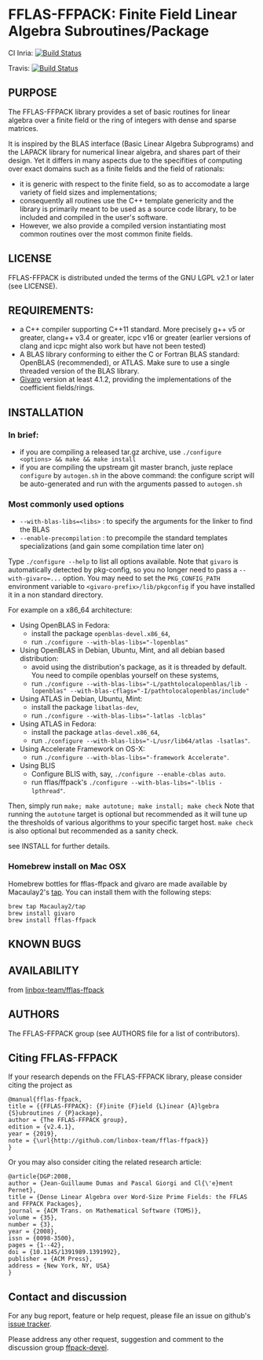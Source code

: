 # FFLAS-FFPACK: Finite Field Linear Algebra Subroutines/Package

CI Inria: [![Build Status](https://ci.inria.fr/linbox/buildStatus/icon?job=FFLAS-FFPACK)](https://ci.inria.fr/linbox/view/LinBox%20ecosystem/job/FFLAS-FFPACK/)

Travis: [![Build Status](https://travis-ci.org/linbox-team/fflas-ffpack.svg?branch=master)](https://travis-ci.org/linbox-team/fflas-ffpack/)

## PURPOSE

The FFLAS-FFPACK library provides a set of basic routines for linear algebra over a finite field or the ring of integers with dense and sparse matrices.

It is inspired by the BLAS interface (Basic Linear Algebra Subprograms) and the LAPACK library for numerical linear algebra, and shares part of their design. Yet it differs in many aspects due to the specifities of computing over exact domains such as a finite fields and the field of rationals:
- it is generic with respect to the finite field, so as to accomodate a large variety of field sizes and implementations;
- consequently all routines use the C++ template genericity and the library is primarily meant to be used as a source code library, to be included and compiled in the user's software.
- However, we also provide a compiled version instantiating most common routines over the most common finite fields.

## LICENSE

FFLAS-FFPACK is distributed unded the terms of the GNU LGPL v2.1 or later (see LICENSE).

## REQUIREMENTS:
- a C++ compiler supporting C++11 standard. More precisely g++ v5 or greater, clang++ v3.4 or greater, icpc v16 or greater (earlier versions of clang and icpc might also work but have not been tested)
- A BLAS library conforming to either the C or Fortran BLAS standard: OpenBLAS (recommended), or ATLAS. Make sure to use a single threaded version of the BLAS library.
- [Givaro](https://github.com/linbox-team/givaro) version at least 4.1.2, providing the implementations of the coefficient fields/rings.

## INSTALLATION

### In brief:
- if you are compiling a released tar.gz archive, use ```./configure <options> && make && make install```
- if you are compiling the upstream git master branch, juste replace `configure` by `autogen.sh` in the above command: the configure script will be auto-generated and run with the arguments passed to `autogen.sh`

### Most commonly used options
- `--with-blas-libs=<libs>` : to specify the arguments for the linker to find the BLAS
- `--enable-precompilation` : to precompile the standard templates specializations (and gain some compilation time later on)

Type `./configure --help` to list all options available.
Note that `givaro` is automatically detected by pkg-config, so you no longer need to pass a `--with-givaro=...` option.
You may need to set the `PKG_CONFIG_PATH` environment variable to `<givaro-prefix>/lib/pkgconfig` if you have installed it in a non standard directory.

For example on a x86_64 architecture:
- Using OpenBLAS in Fedora:
   - install the package `openblas-devel.x86_64`,
   - run `./configure --with-blas-libs="-lopenblas"`
- Using OpenBLAS in Debian, Ubuntu, Mint, and all debian based distribution:
   - avoid using the distribution's package, as it is threaded by default. You need to
   compile openblas yourself on these systems,
   - run `./configure --with-blas-libs="-L/pathtolocalopenblas/lib -lopenblas" --with-blas-cflags="-I/pathtolocalopenblas/include"`
- Using ATLAS in Debian, Ubuntu, Mint:
   - install the package `libatlas-dev`,
   - run `./configure --with-blas-libs="-latlas -lcblas"`
- Using ATLAS in Fedora:
   - install the package `atlas-devel.x86_64`,
   - run `./configure --with-blas-libs="-L/usr/lib64/atlas -lsatlas"`.
- Using Accelerate Framework on OS-X:
   - run `./configure --with-blas-libs="-framework Accelerate"`.
- Using BLIS
   - Configure BLIS with, say, `./configure --enable-cblas auto`.
   - run fflas/ffpack's `./configure --with-blas-libs="-lblis -lpthread"`.


Then, simply run `make; make autotune; make install; make check`
Note that running the `autotune` target is optional but recommended as it will tune up the thresholds of various algorithms to your specific target host.
`make check` is also optional but recommended as a sanity check.

see INSTALL for further details.

### Homebrew install on Mac OSX

Homebrew bottles for fflas-ffpack and givaro are made available by Macaulay2's [tap](https://github.com/Macaulay2/homebrew-tap). You can install them with the following steps:
```
brew tap Macaulay2/tap
brew install givaro
brew install fflas-ffpack
```

## KNOWN BUGS


## AVAILABILITY

 from [linbox-team/fflas-ffpack](https://github.com/linbox-team/fflas-ffpack)

## AUTHORS

The FFLAS-FFPACK group (see AUTHORS file for a list of contributors).

## Citing FFLAS-FFPACK

If your research depends on the FFLAS-FFPACK library, please consider citing the project as

```
@manual{fflas-ffpack,
title = {{FFLAS-FFPACK}: {F}inite {F}ield {L}inear {A}lgebra {S}ubroutines / {P}ackage},
author = {The FFLAS-FFPACK group},
edition = {v2.4.1},
year = {2019},
note = {\url{http://github.com/linbox-team/fflas-ffpack}}
}
```

Or you may also consider citing the related research article:
```
@article{DGP:2008,
author = {Jean-Guillaume Dumas and Pascal Giorgi and Cl{\'e}ment Pernet},
title = {Dense Linear Algebra over Word-Size Prime Fields: the FFLAS and FFPACK Packages},
journal = {ACM Trans. on Mathematical Software (TOMS)},
volume = {35},
number = {3},
year = {2008},
issn = {0098-3500},
pages = {1--42},
doi = {10.1145/1391989.1391992},
publisher = {ACM Press},
address = {New York, NY, USA}
}
```

## Contact and discussion

For any bug report, feature or help request, please file an issue on github's [issue tracker](https://github.com/linbox-team/fflas-ffpack/issues).

Please address any other request, suggestion and comment to the discussion group [ffpack-devel](http://groups.google.com/group/ffpack-devel).
